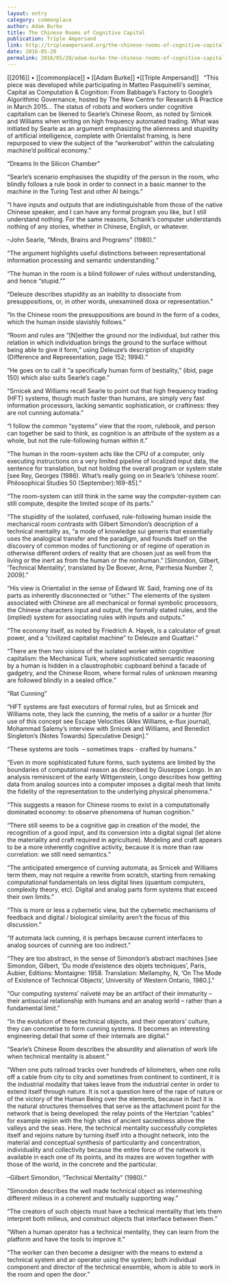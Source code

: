 ```yaml
---
layout: entry
category: commonplace
author: Adam Burke
title: The Chinese Rooms of Cognitive Capital
publication: Triple Ampersand
link: http://tripleampersand.org/the-chinese-rooms-of-cognitive-capital/
date: 2016-05-20
permalink: 2016/05/20/adam-burke-the-chinese-rooms-of-cognitive-capital
---
```


[[2016]] • [[commonplace]] • [[Adam Burke]] •[[Triple Ampersand]]
 
“This piece was developed while participating in Matteo Pasquinelli‘s seminar, Capital as Computation & Cognition: From Babbage’s Factory to Google’s Algorithmic Governance, hosted by The New Centre for Research & Practice in March 2015… The status of robots and workers under cognitive capitalism can be likened to Searle’s Chinese Room, as noted by Srnicek and Williams when writing on high frequency automated trading. What was initiated by Searle as an argument emphasizing the alienness and stupidity of artificial intelligence, complete with Orientalist framing, is here repurposed to view the subject of the “worker­obot” within the calculating machine’d political economy.”

“Dreams In the Silicon Chamber”

“Searle’s scenario emphasises the stupidity of the person in the room, who blindly follows a rule book in order to connect in a basic manner to the machine in the Turing Test and other AI beings.”

“I have inputs and outputs that are indistinguishable from those of the native Chinese speaker, and I can have any formal program you like, but I still understand nothing. For the same reasons, Schank’s computer understands nothing of any stories, whether in Chinese, English, or whatever. ­

–John Searle, “Minds, Brains and Programs” (1980).”

“The argument highlights useful distinctions between representational information processing and semantic understanding.”

“The human in the room is a blind follower of rules without understanding, and hence “stupid.””

“Deleuze describes stupidity as an inability to dissociate from presuppositions, or, in other words, unexamined doxa or representation.”

“In the Chinese room the presuppositions are bound in the form of a codex, which the human inside slavishly follows.”

“Room and rules are “[N]either the ground nor the individual, but rather this relation in which individuation brings the ground to the surface without being able to give it form,” using Deleuze’s description of stupidity (Difference and Representation, page 152; 1994).”

“He goes on to call it “a specifically human form of bestiality,” (ibid, page 150) which also suits Searle’s cage.”

“Srnicek and Williams recall Searle to point out that high frequency trading (HFT) systems, though much faster than humans, are simply very fast information processors, lacking semantic sophistication, or craftiness: they are not cunning automata.”

“I follow the common “systems” view that the room, rulebook, and person can together be said to think, as cognition is an attribute of the system as a whole, but not the rule­-following human within it.”

“The human in the room-system acts like the CPU of a computer, only executing instructions on a very limited pipeline of localized input data, the sentence for translation, but not holding the overall program or system state [see Rey, Georges (1986). What’s really going on in Searle’s ‘chinese room’. Philosophical Studies 50 (September):169-85].”

“The room-system can still think in the same way the computer-system can still compute, despite the limited scope of its parts.”

“The stupidity of the isolated, confused, rule-­following human inside the mechanical room contrasts with Gilbert Simondon’s description of a technical mentality as, “a mode of knowledge sui generis that essentially uses the analogical transfer and the paradigm, and founds itself on the discovery of common modes of functioning­­ or of regime of operation in otherwise different orders of reality that are chosen just as well from the living or the inert as from the human or the non­human.” [Simondon, Gilbert, ‘Technical Mentality’, translated by De Boever, Arne, Parrhesia Number 7, 2009].”

“His view is Orientalist in the sense of Edward W. Said, framing one of its parts as inherently disconnected or “other.” The elements of the system associated with Chinese are all mechanical or formal symbolic processors, the Chinese characters input and output, the formally stated rules, and the (implied) system for associating rules with inputs and outputs.”

“The economy itself, as noted by Friedrich A. Hayek, is a calculator of great power, and a “civilized capitalist machine” to Deleuze and Guattari.”

“There are then two visions of the isolated worker within cognitive capitalism: the Mechanical Turk, where sophisticated semantic reasoning by a human is hidden in a claustrophobic cupboard behind a facade of gadgetry, and the Chinese Room, where formal rules of unknown meaning are followed blindly in a sealed office.”

“Rat Cunning”

“HFT systems are fast executors of formal rules, but as Srnicek and Williams note, they lack the cunning, the metis of a sailor or a hunter [for use of this concept see Escape Velocities (Alex Williams, e-flux journal), Mohammad Salemy’s interview with Srnicek and Williams, and Benedict Singleton’s (Notes Towards) Speculative Design].”

“These systems are tools ­ – sometimes traps ­- crafted by humans.”

“Even in more sophisticated future forms, such systems are limited by the boundaries of computational reason as described by Giuseppe Longo. In an analysis reminiscent of the early Wittgenstein, Longo describes how getting data from analog sources into a computer imposes a digital mesh that limits the fidelity of the representation to the underlying physical phenomena.”

“This suggests a reason for Chinese rooms to exist in a computationally dominated economy: to observe phenomena of human cognition.”

“There still seems to be a cognitive gap in creation of the model, the recognition of a good input, and its conversion into a digital signal (let alone the materiality and craft required in agriculture). Modeling and craft appears to be a more inherently cognitive activity, because it is more than raw correlation: we still need semantics.”

“The anticipated emergence of cunning automata, as Srnicek and Williams term them, may not require a rewrite from scratch, starting from remaking computational fundamentals on less digital lines (quantum computers, complexity theory, etc). Digital and analog parts form systems that exceed their own limits.”

“This is more or less a cybernetic view, but the cybernetic mechanisms of feedback and digital / biological similarity aren’t the focus of this discussion.”

“If automata lack cunning, it is perhaps because current interfaces to analog sources of cunning are too indirect.”

“They are too abstract, in the sense of Simondon’s abstract machines [see Simondon, Gilbert, ‘Du mode d’existence des objets techniques’, Paris, Aubier, Editions: Montaigne: 1958. Translation: Mellamphy, N, ‘On The Mode of Existence of Technical Objects‘, University of Western Ontario, 1980.].”

“Our computing systems’ naïveté may be an artifact of their immaturity – their antisocial relationship with humans and an analog world – rather than a fundamental limit.”

“In the evolution of these technical objects, and their operators’ culture, they can concretise to form cunning systems. It becomes an interesting engineering detail that some of their internals are digital.”

“Searle’s Chinese Room describes the absurdity and alienation of work life when technical mentality is absent.”

“When one puts railroad tracks over hundreds of kilometers, when one rolls off a cable from city to city and sometimes from continent to continent, it is the industrial modality that takes leave from the industrial center in order to extend itself through nature. It is not a question here of the rape of nature or of the victory of the Human Being over the elements, because in fact it is the natural structures themselves that serve as the attachment point for the network that is being developed: the relay points of the Hertzian “cables” for example rejoin with the high sites of ancient sacredness above the valleys and the seas. Here, the technical mentality successfully completes itself and rejoins nature by turning itself into a thought network, into the material and conceptual synthesis of particularity and concentration, individuality and collectivity­­ because the entire force of the network is available in each one of its points, and its mazes are woven together with those of the world, in the concrete and the particular.

–Gilbert Simondon, “Technical Mentality” (1980).”

“Simondon describes the well­ made technical object as intermeshing different milieus in a coherent and mutually supporting way.”

“The creators of such objects must have a technical mentality that lets them interpret both milieus, and construct objects that interface between them.”

“When a human operator has a technical mentality, they can learn from the platform and have the tools to improve it.”

“The worker can then become a designer with the means to extend a technical system and an operator using the system; both individual component and director of the technical ensemble, whom is able to work in the room and open the door.”
